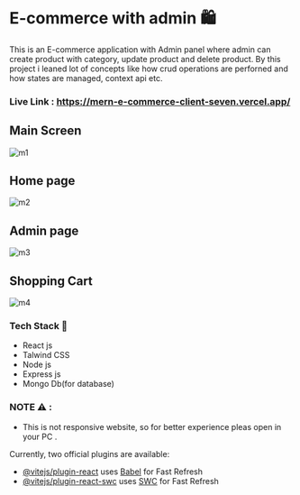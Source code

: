 # E-commerce with admin 🛍️

This is an E-commerce application with Admin panel where admin can create product with category, update product and delete product. By this project i leaned lot of concepts like how crud operations are perforned and how states are managed, context api etc. 

### Live Link : https://mern-e-commerce-client-seven.vercel.app/

## Main Screen
![m1](https://github.com/Ck07860786/MERN-E_COMMERCE/assets/115991360/04472365-b083-4d6d-9b58-e9a64ecf957b)
## Home page
![m2](https://github.com/Ck07860786/MERN-E_COMMERCE/assets/115991360/5fd533d7-31bf-4bca-9562-08315a7420b7)

## Admin page
![m3](https://github.com/Ck07860786/MERN-E_COMMERCE/assets/115991360/9c388f15-207c-4b00-88f3-72bcb0b25b6d)

## Shopping Cart
![m4](https://github.com/Ck07860786/MERN-E_COMMERCE/assets/115991360/611aee16-7cd2-464e-87fa-cdb0653e7aae)

### Tech Stack 🚀
- React js
- Talwind CSS
- Node js
- Express js
- Mongo Db(for database)
  
### NOTE ⚠ : 
- This is not responsive website, so for better experience pleas open in your PC .


Currently, two official plugins are available:

- [@vitejs/plugin-react](https://github.com/vitejs/vite-plugin-react/blob/main/packages/plugin-react/README.md) uses [Babel](https://babeljs.io/) for Fast Refresh
- [@vitejs/plugin-react-swc](https://github.com/vitejs/vite-plugin-react-swc) uses [SWC](https://swc.rs/) for Fast Refresh
